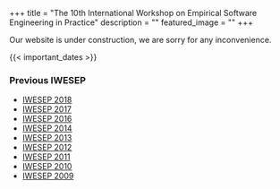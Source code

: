 +++
title = "The 10th International Workshop on Empirical Software Engineering in Practice"
description = ""
featured_image = ""
+++

Our website is under construction, we are sorry for any inconvenience.

{{< important_dates >}}

### Previous IWESEP

- [IWESEP 2018](https://iwesep2018.github.io/)
- [IWESEP 2017](https://iwesep2017.github.io/)
- [IWESEP 2016](https://iwesep2016.github.io/)
- [IWESEP 2014](https://iwesep2014.github.io/) 
- [IWESEP 2013](https://sites.google.com/site/iwesep2013/home)
- [IWESEP 2012](https://sites.google.com/site/iwesep2012/home)
- [IWESEP 2011](https://sites.google.com/site/iwesep2011/home)
- [IWESEP 2010](https://iwesep.wordpress.com/) 
- [IWESEP 2009](http://sdlab.naist.jp/IWESEP2009/organization.html)